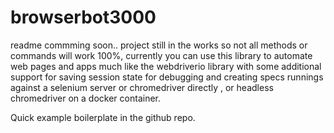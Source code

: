 # browserbot3000

readme commming soon..
project still in the works so not all methods or commands will work 100%, 
currently you can use this library to automate web pages and apps much like the webdriverio library with some additional support for saving session state for debugging and creating specs runnings against a selenium server or chromedriver directly , or headless chromedriver on a docker container.

Quick example boilerplate in the github repo. 